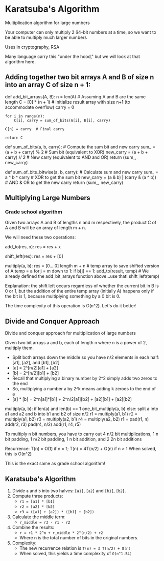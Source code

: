 # Karatsuba's Algorithm

Multiplication algorithm for large numbers

Your computer can only multiply 2 64-bit numbers at a time, so we want to be able to multiply much larger numbers

Uses in cryptography, RSA

Many language carry this "under the hood," but we will look at that algorithm here.

## Adding together two bit arrays A and B of size n into an array C of size n + 1:
def add_bit_arrays(A, B):
    n = len(A)  # Assuming A and B are the same length
    C = [0] * (n + 1)  # Initialize result array with size n+1 (to accommodate overflow)
    carry = 0
    
    for i in range(n):
        C[i], carry = sum_of_bits(A[i], B[i], carry)
    
    C[n] = carry  # Final carry
    
    return C


def sum_of_bits(a, b, carry):
    # Compute the sum bit and new carry
    sum_ = (a + b + carry) % 2  # Sum bit (equivalent to XOR)
    new_carry = (a + b + carry) // 2  # New carry (equivalent to AND and OR)
    return (sum_, new_carry)

def sum_of_bits_bitwise(a, b, carry):
    # Calculate sum and new carry
    sum_ = a ^ b ^ carry  # XOR to get the sum bit
    new_carry = (a & b) | (carry & (a ^ b))  # AND & OR to get the new carry
    return (sum_, new_carry)


## Multiplying Large Numbers

### Grade school algorithm

Given two arrays A and B of lengths n and m respectively, the product C of A and B will be an array of length m + n.

We will need these two operations:

add_to(res, x):
    res = res + x

shift_left(res):
    res = res + [0]

multiply(a, b):
    res = [0....0] length m + n
    # temp array to save shifted version of A
    temp = a
    for j = m down to 1:
        if b[j] == 1:
            add_to(result, temp) # We already defined the add_bit_arrays function above...use that!
        shift_left(temp)

Explanation: the shift left occurs regardless of whether the current bit in B is 0 or 1, but the addition of the entire temp array (initially A) happens only if the bit is 1, because multiplying something by a 0 bit is 0.

The time complexity of this operation is O(n^2). Let's do it better!

## Divide and Conquer Approach

Divide and conquer approach for multiplication of large numbers

Given two bit arrays a and b, each of length n where n is a power of 2, multiply them.

- Split both arrays down the middle so you have n/2 elements in each half: [a1], [a2], and [b1], [b2]
- [a] = 2^[n/2][a1] + [a2]
- [b] = 2^[n/2][b1] + [b2]
- Recall that multiplying a binary number by 2^2 simply adds two zeros to the end
- So, multiplying a number a by 2^k means adding k zeroes to the end of a
- [a] * [b] = 2^n[a1]*[b1] + 2^n/2[a1][b2] + [a2][b1] + [a2][b2]

multiply(a, b):
    if len(a) and len(b) == 1
        one_bit_multiply(a, b)
    else:
        split a into a1 and a2 and b into b1 and b2 of size n/2
        r1 = multiply(a1, b1)
        r2 = multiply(a1, b2)
        r3 = multiply(a2, b1)
        r4 = multiply(a2, b2)
        r1 = pad(r1, n)
        add(r2, r3)
        pad(r4, n/2)
        add(r1, r4, r5)

To multiply n bit numbers, you have to carry out 4 n/2 bit multiplications, 1 n bit padding, 1 n/2 bit padding, 1 n bit addition, and 2 2n bit additions

Recurrence: T(n) = O(1) if n = 1; T(n) = 4T(n/2) + O(n) if n > 1
When solved, this is O(n^2)

This is the exact same as grade school algorithm!

## Karatsuba's Algorithm

1. Divide `a` and `b` into two halves: `[a1]`, `[a2]` and `[b1]`, `[b2]`.
2. Compute three products:
   - `r1 = [a1] * [b1]`
   - `r2 = [a2] * [b2]`
   - `r3 = ([a1] + [a2]) * ([b1] + [b2])`
3. Calculate the middle term:
   - `r_middle = r3 - r1 - r2`
4. Combine the results:
   - `r = r1 * 2^n + r_middle * 2^(n/2) + r2`
   - Where n is the total number of bits in the original numbers.
5. Complexity:
   - The new recurrence relation is `T(n) = 3 T(n/2) + O(n)`
   - When solved, this yields a time complexity of `O(n^1.54)`


